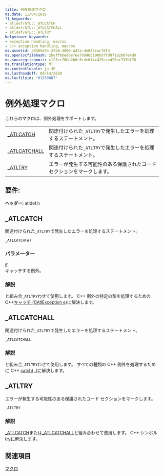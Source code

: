 ```yaml
---
title: 例外処理マクロ
ms.date: 11/04/2016
f1_keywords:
- atldef/ATL::_ATLCATCH
- atldef/ATL::_ATLCATCHALL
- atldef/ATL::_ATLTRY
helpviewer_keywords:
- exception handling, macros
- C++ exception handling, macros
ms.assetid: a8385d34-3fb0-4006-a42a-de045cacf0f4
ms.openlocfilehash: 2beffbbed0efee799005190bd7fd071a2087e4d9
ms.sourcegitcommit: c123cc76bb2b6c5cde6f4c425ece420ac733bf70
ms.translationtype: MT
ms.contentlocale: ja-JP
ms.lasthandoff: 04/14/2020
ms.locfileid: "81330087"
---
```

# <a name="exception-handling-macros"></a>例外処理マクロ

これらのマクロは、例外処理をサポートします。

|||
|-|-|
|[_ATLCATCH](#_atlcatch)|関連付けられた`_ATLTRY`で発生したエラーを処理するステートメント。|
|[_ATLCATCHALL](#_atlcatchall)|関連付けられた`_ATLTRY`で発生したエラーを処理するステートメント。|
|[_ATLTRY](#_atltry)|エラーが発生する可能性のある保護されたコード セクションをマークします。|

## <a name="requirements"></a>要件:

**ヘッダー:** atldef.h

## <a name="_atlcatch"></a><a name="_atlcatch"></a>_ATLCATCH

関連付けられた`_ATLTRY`で発生したエラーを処理するステートメント。

```
_ATLCATCH(e)
```

### <a name="parameters"></a>パラメーター

*E*<br/>
キャッチする例外。

### <a name="remarks"></a>解説

と組み合`_ATLTRY`わせて使用します。 C++ 例外の特定の型を処理するための C++[キャッチ (CAtlException e)](../../cpp/try-throw-and-catch-statements-cpp.md)に解決します。

## <a name="_atlcatchall"></a><a name="_atlcatchall"></a>_ATLCATCHALL

関連付けられた`_ATLTRY`で発生したエラーを処理するステートメント。

```
_ATLCATCHALL
```

### <a name="remarks"></a>解説

と組み合`_ATLTRY`わせて使用します。 すべての種類の C++ 例外を処理するために C++ [catch(..)](../../cpp/try-throw-and-catch-statements-cpp.md)に解決します。

## <a name="_atltry"></a><a name="_atltry"></a>_ATLTRY

エラーが発生する可能性のある保護されたコード セクションをマークします。

```
_ATLTRY
```

### <a name="remarks"></a>解説

[_ATLCATCH](#_atlcatch)または[_ATLCATCHALL](#_atlcatchall)と組み合わせて使用します。 C++ シンボル[try](../../cpp/try-throw-and-catch-statements-cpp.md)に解決します。

## <a name="see-also"></a>関連項目

[マクロ](../../atl/reference/atl-macros.md)
